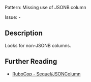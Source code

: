 Pattern: Missing use of JSONB column

Issue: -

## Description

Looks for non-JSONB columns.

## Further Reading

* [RuboCop - Sequel/JSONColumn](https://github.com/rubocop/rubocop-sequel/blob/master/lib/rubocop/cop/sequel/json_column.rb)
